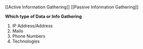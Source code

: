 [[Active Information Gathering]]
[[Passive Information Gathering]]

**Which type of Data or Info Gathering**
1)  IP Address/Address
2) Mails
3) Phone Numbers
4) Technologies


